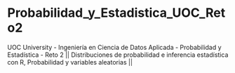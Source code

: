 # Probabilidad_y_Estadistica_UOC_Reto2
UOC University - Ingeniería en Ciencia de Datos Aplicada - Probabilidad y Estadística - Reto 2 || Distribuciones de probabilidad e inferencia estadística con R, Probabilidad y variables aleatorias ||
